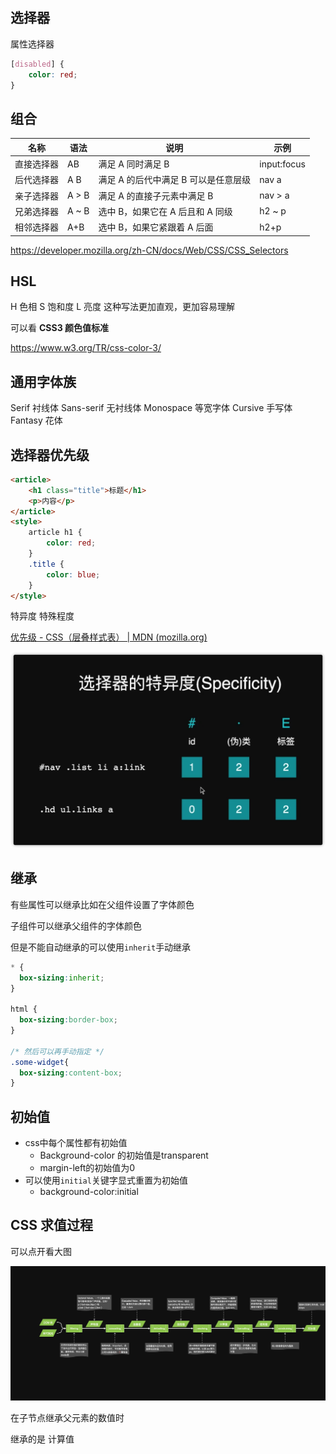 ## 选择器

属性选择器

```css
[disabled] {
	color: red;
}
```

## 组合

| 名称       | 语法  | 说明                                 | 示例        |
| ---------- | ----- | ------------------------------------ | ----------- |
| 直接选择器 | AB    | 满足 A 同时满足 B                    | input:focus |
| 后代选择器 | A B   | 满足 A 的后代中满足 B 可以是任意层级 | nav a       |
| 亲子选择器 | A > B | 满足 A 的直接子元素中满足 B          | nav > a     |
| 兄弟选择器 | A ~ B | 选中 B，如果它在 A 后且和 A 同级     | h2 ~ p      |
| 相邻选择器 | A+B   | 选中 B，如果它紧跟着 A 后面          | h2+p        |

https://developer.mozilla.org/zh-CN/docs/Web/CSS/CSS_Selectors

## HSL

H 色相
S 饱和度
L 亮度
这种写法更加直观，更加容易理解

可以看 **CSS3 颜色值标准**

https://www.w3.org/TR/css-color-3/

## 通用字体族

Serif 衬线体
Sans-serif 无衬线体
Monospace 等宽字体
Cursive 手写体
Fantasy 花体

## 选择器优先级

```html
<article>
	<h1 class="title">标题</h1>
	<p>内容</p>
</article>
<style>
	article h1 {
		color: red;
	}
	.title {
		color: blue;
	}
</style>
```

特异度 特殊程度

[优先级 - CSS（层叠样式表） | MDN (mozilla.org)](https://developer.mozilla.org/zh-CN/docs/Web/CSS/Specificity)

![image-20230119163844209](images_md//image-20230119163844209.png)

## 继承

有些属性可以继承比如在父组件设置了字体颜色

子组件可以继承父组件的字体颜色

但是不能自动继承的可以使用`inherit`手动继承

```css
* {
  box-sizing:inherit;
}

html {
  box-sizing:border-box;
}

/* 然后可以再手动指定 */
.some-widget{
  box-sizing:content-box;
}
```

## 初始值

- css中每个属性都有初始值
  - Background-color 的初始值是transparent
  - margin-left的初始值为0
- 可以使用`initial`关键字显式重置为初始值
  - background-color:initial



## CSS 求值过程

可以点开看大图

![image-20230119220441044](./image_md/image-20230119220441044.png)

 

在子节点继承父元素的数值时

继承的是 计算值 

 